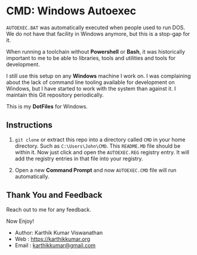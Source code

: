 # CMD: Windows Autoexec

`AUTOEXEC.BAT` was automatically executed when people used to run DOS.
We do not have that facility in Windows anymore, but this is a
stop-gap for it.

When running a toolchain without **Powershell** or **Bash**, it was
historically important to me to be able to libraries, tools and
utilities and tools for development.

I still use this setup on any **Windows** machine I work on. I was 
complaining about the lack of command line tooling available for
development on Windows, but I have started to work with the system
than against it. I maintain this Git repository periodically.

This is my **DotFiles** for Windows.

## Instructions

1. `git clone` or extract this repo into a directory called `CMD` in your home
directory. Such as `C:\Users\John\CMD`. This `README.MD` file should be
within it. Now just click and open the `AUTOEXEC.REG` registry entry.
It will add the registry entries in that file into your registry.

2. Open a new **Command Prompt** and now `AUTOEXEC.CMD` file will run
automatically.


## Thank You and Feedback

Reach out to me for any feedback.

Now Enjoy!

* Author: Karthik Kumar Viswanathan
* Web   : https://karthikkumar.org
* Email : karthikkumar@gmail.com
